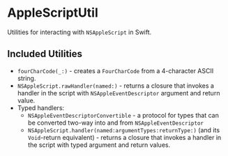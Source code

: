 #  AppleScriptUtil

Utilities for interacting with `NSAppleScript` in Swift.

## Included Utilities

- `fourCharCode(_:)` - creates a `FourCharCode` from a 4-character ASCII string.
- `NSAppleScript.rawHandler(named:)` - returns a closure that invokes a handler in the script with
  `NSAppleEventDescriptor` argument and return value.
- Typed handlers:
    - `NSAppleEventDescriptorConvertible` - a protocol for types that can be converted two-way into
      and from `NSAppleEventDescriptor`
    - `NSAppleScript.handler(named:argumentTypes:returnType:)` (and its `Void`-return equivalent) -
      returns a closure that invokes a handler in the script with typed argument and return values.
    
